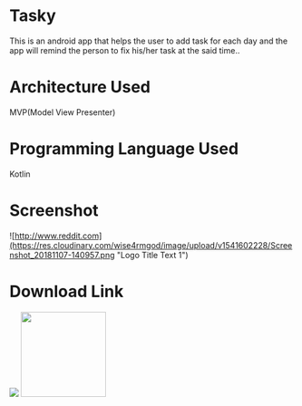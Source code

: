# Tasky
This is an android app that helps the user to add task for each day and the app will remind the person to fix his/her task at the said time..

# Architecture Used
MVP(Model View Presenter)

# Programming Language Used
Kotlin


# Screenshot

![http://www.reddit.com](https://res.cloudinary.com/wise4rmgod/image/upload/v1541602228/Screenshot_20181107-140957.png "Logo Title Text 1")





# Download Link
![](https://res.cloudinary.com/wise4rmgod/image/upload/v1541602227/google-play-store-logo.png) 
<img src="https://res.cloudinary.com/wise4rmgod/image/upload/v1541602227/google-play-store-logo.png" data-canonical-src="https://gyazo.com/eb5c5741b6a9a16c692170a41a49c858.png" width="150" height="150" />
